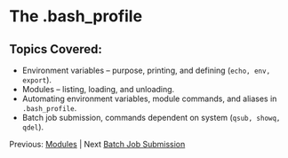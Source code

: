 # The .bash_profile

## Topics Covered:

 * Environment variables – purpose, printing, and defining (`echo, env, export`).
 * Modules – listing, loading, and unloading.
 * Automating environment variables, module commands, and aliases in `.bash_profile`.
 * Batch job submission, commands dependent on system (`qsub, showq, qdel`).


Previous: [Modules](intro_to_hpc_03.md) | Next [Batch Job Submission](intro_to_hpc_05.md)


